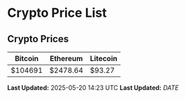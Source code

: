 # Crypto Price List

## Crypto Prices
| Bitcoin | Ethereum | Litecoin |
| ------- | -------- | -------- |
| $104691 | $2478.64 | $93.27 |
**Last Updated:** 2025-05-20 14:23 UTC
**Last Updated:** $DATE$
